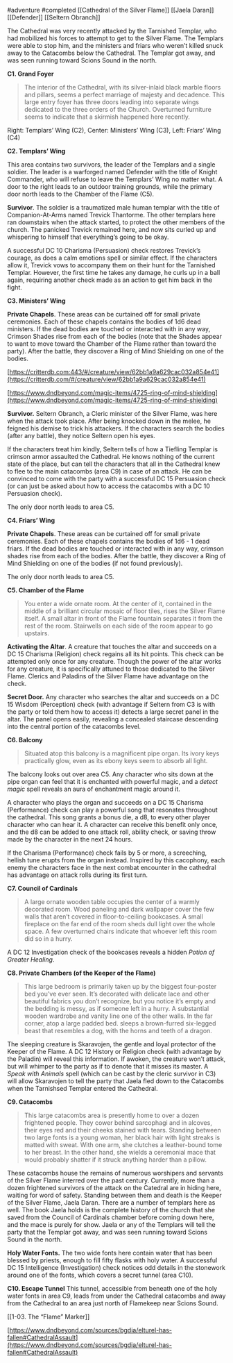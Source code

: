 #adventure #completed [[Cathedral of the Silver Flame]] [[Jaela Daran]] [[Defender]] [[Seltern Obranch]]

The Cathedral was very recently attacked by the Tarnished Templar, who had mobilized his forces to attempt to get to the Silver Flame. The Templars were able to stop him, and the ministers and friars who weren’t killed snuck away to the Catacombs below the Cathedral. The Templar got away, and was seen running toward Scions Sound in the north.

**C1. Grand Foyer**

> The interior of the Cathedral, with its silver-inlaid black marble floors and pillars, seems a perfect marriage of majesty and decadence. This large entry foyer has three doors leading into separate wings dedicated to the three orders of the Church. Overturned furniture seems to indicate that a skirmish happened here recently.

Right: Templars’ Wing (C2), Center: Ministers’ Wing (C3), Left: Friars’ Wing (C4)

**C2. Templars’ Wing**

This area contains two survivors, the leader of the Templars and a single soldier. The leader is a warforged named Defender with the title of Knight Commander, who will refuse to leave the Templars’ Wing no matter what. A door to the right leads to an outdoor training grounds, while the primary door north leads to the Chamber of the Flame (C5).

**Survivor**. The soldier is a traumatized male human templar with the title of Companion-At-Arms named Trevick Thantorme. The other templars here ran downstairs when the attack started, to protect the other members of the church. The panicked Trevick remained here, and now sits curled up and whispering to himself that everything’s going to be okay.

A successful DC 10 Charisma (Persuasion) check restores Trevick’s courage, as does a calm emotions spell or similar effect. If the characters allow it, Trevick vows to accompany them on their hunt for the Tarnished Templar. However, the first time he takes any damage, he curls up in a ball again, requiring another check made as an action to get him back in the fight.

**C3. Ministers’ Wing**

**Private Chapels**. These areas can be curtained off for small private ceremonies. Each of these chapels contains the bodies of 1d6 dead ministers. If the dead bodies are touched or interacted with in any way, Crimson Shades rise from each of the bodies (note that the Shades appear to want to move toward the Chamber of the Flame rather than toward the party). After the battle, they discover a Ring of Mind Shielding on one of the bodies.

[https://critterdb.com:443/#/creature/view/62bb1a9a629cac032a854e41](https://critterdb.com/#/creature/view/62bb1a9a629cac032a854e41)

[https://www.dndbeyond.com/magic-items/4725-ring-of-mind-shielding](https://www.dndbeyond.com/magic-items/4725-ring-of-mind-shielding)

**Survivor.** Seltern Obranch, a Cleric minister of the Silver Flame, was here when the attack took place. After being knocked down in the melee, he feigned his demise to trick his attackers. If the characters search the bodies (after any battle), they notice Seltern open his eyes.

If the characters treat him kindly, Seltern tells of how a Tiefling Templar is crimson armor assaulted the Cathedral. He knows nothing of the current state of the place, but can tell the characters that all in the Cathedral knew to flee to the main catacombs (area C9) in case of an attack. He can be convinced to come with the party with a successful DC 15 Persuasion check (or can just be asked about how to access the catacombs with a DC 10 Persuasion check).

The only door north leads to area C5.

**C4. Friars’ Wing**

**Private Chapels**. These areas can be curtained off for small private ceremonies. Each of these chapels contains the bodies of 1d6 - 1 dead friars. If the dead bodies are touched or interacted with in any way, crimson shades rise from each of the bodies. After the battle, they discover a Ring of Mind Shielding on one of the bodies (if not found previously).

The only door north leads to area C5.

**C5. Chamber of the Flame**

> You enter a wide ornate room. At the center of it, contained in the middle of a brilliant circular mosaic of floor tiles, rises the Silver Flame itself. A small altar in front of the Flame fountain separates it from the rest of the room. Stairwells on each side of the room appear to go upstairs.

**Activating the Altar**. A creature that touches the altar and succeeds on a DC 15 Charisma (Religion) check regains all its hit points. This check can be attempted only once for any creature. Though the power of the altar works for any creature, it is specifically attuned to those dedicated to the Silver Flame. Clerics and Paladins of the Silver Flame have advantage on the check.

**Secret Door.** Any character who searches the altar and succeeds on a DC 15 Wisdom (Perception) check (with advantage if Seltern from C3 is with the party or told them how to access it) detects a large secret panel in the altar. The panel opens easily, revealing a concealed staircase descending into the central portion of the catacombs level.

**C6. Balcony**

> Situated atop this balcony is a magnificent pipe organ. Its ivory keys practically glow, even as its ebony keys seem to absorb all light.

The balcony looks out over area C5. Any character who sits down at the pipe organ can feel that it is enchanted with powerful magic, and a *detect magic* spell reveals an aura of enchantment magic around it.

A character who plays the organ and succeeds on a DC 15 Charisma (Performance) check can play a powerful song that resonates throughout the cathedral. This song grants a bonus die, a d8, to every other player character who can hear it. A character can receive this benefit only once, and the d8 can be added to one attack roll, ability check, or saving throw made by the character in the next 24 hours.

If the Charisma (Performance) check fails by 5 or more, a screeching, hellish tune erupts from the organ instead. Inspired by this cacophony, each enemy the characters face in the next combat encounter in the cathedral has advantage on attack rolls during its first turn.

**C7. Council of Cardinals**

> A large ornate wooden table occupies the center of a warmly decorated room. Wood paneling and dark wallpaper cover the few walls that aren’t covered in floor-to-ceiling bookcases. A small fireplace on the far end of the room sheds dull light over the whole space. A few overturned chairs indicate that whoever left this room did so in a hurry.

A DC 12 Investigation check of the bookcases reveals a hidden *Potion of Greater Healing*.

**C8. Private Chambers (of the Keeper of the Flame)**

> This large bedroom is primarily taken up by the biggest four-poster bed you’ve ever seen. It’s decorated with delicate lace and other beautiful fabrics you don’t recognize, but you notice it’s empty and the bedding is messy, as if someone left in a hurry. A substantial wooden wardrobe and vanity line one of the other walls. In the far corner, atop a large padded bed. sleeps a brown-furred six-legged beast that resembles a dog, with the horns and teeth of a dragon.

The sleeping creature is Skaravojen, the gentle and loyal protector of the Keeper of the Flame. A DC 12 History or Religion check (with advantage by the Paladin) will reveal this information. If awoken, the creature won’t attack, but will whimper to the party as if to denote that it misses its master. A *Speak with Animals* spell (which can be cast by the cleric survivor in C3) will allow Skaravojen to tell the party that Jaela fled down to the Catacombs when the Tarnishsed Templar entered the Cathedral.

**C9. Catacombs**

> This large catacombs area is presently home to over a dozen frightened people. They cower behind sarcophagi and in alcoves, their eyes red and their cheeks stained with tears. Standing between two large fonts is a young woman, her black hair with light streaks is matted with sweat. With one arm, she clutches a leather-bound tome to her breast. In the other hand, she wields a ceremonial mace that would probably shatter if it struck anything harder than a pillow.

These catacombs house the remains of numerous worshipers and servants of the Silver Flame interred over the past century. Currently, more than a dozen frightened survivors of the attack on the Catedral are in hiding here, waiting for word of safety. Standing between them and death is the Keeper of the Silver Flame, Jaela Daran. There are a number of templars here as well. The book Jaela holds is the complete history of the church that she saved from the Council of Cardinals chamber before coming down here, and the mace is purely for show. Jaela or any of the Templars will tell the party that the Templar got away, and was seen running toward Scions Sound in the north.

**Holy Water Fonts.** The two wide fonts here contain water that has been blessed by priests, enough to fill fifty flasks with holy water. A successful DC 15 Intelligence (Investigation) check notices odd details in the stonework around one of the fonts, which covers a secret tunnel (area C10).

**C10. Escape Tunnel**
This tunnel, accessible from beneath one of the holy water fonts in area C9, leads from under the Cathedral catacombs and away from the Cathedral to an area just north of Flamekeep near Scions Sound.

[[1-03. The “Flame” Marker]]

[https://www.dndbeyond.com/sources/bgdia/elturel-has-fallen#CathedralAssault](https://www.dndbeyond.com/sources/bgdia/elturel-has-fallen#CathedralAssault)